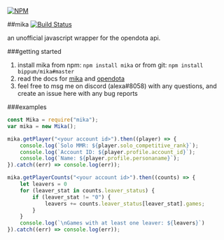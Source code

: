 [![NPM](https://nodei.co/npm/mika.png?downloads=true&downloadRank=true&stars=true)](https://nodei.co/npm/mika/)

##mika [![Build Status](https://travis-ci.org/bippum/mika.svg?branch=master)](https://travis-ci.org/bippum/mika)

an unofficial javascript wrapper for the opendota api. 

###getting started

1. install mika from npm: `npm install mika` or from git: `npm install bippum/mika#master`
1. read the docs for [mika](https://bippum.github.io/mika/Mika.html) and [opendota](https://docs.opendota.com/)
1. feel free to msg me on discord (alexa#8058) with any questions, and create an issue here with any bug reports

###examples

```js
const Mika = require("mika");
var mika = new Mika();

mika.getPlayer("<your account id>").then((player) => {
    console.log(`Solo MMR: ${player.solo_competitive_rank}`);
    console.log(`Account ID: ${player.profile.account_id}`);
    console.log(`Name: ${player.profile.personaname}`);
}).catch((err) => console.log(err));

mika.getPlayerCounts("<your account id>").then((counts) => {
    let leavers = 0
    for (leaver_stat in counts.leaver_status) {
        if (leaver_stat != "0") {
            leavers += counts.leaver_status[leaver_stat].games;
        }
    }
    console.log(`\nGames with at least one leaver: ${leavers}`)
}).catch((err) => console.log(err));
